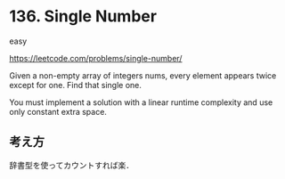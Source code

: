 # 136. Single Number

easy

https://leetcode.com/problems/single-number/

Given a non-empty array of integers nums, every element appears twice except for one. Find that single one.

You must implement a solution with a linear runtime complexity and use only constant extra space.

## 考え方

辞書型を使ってカウントすれば楽．
